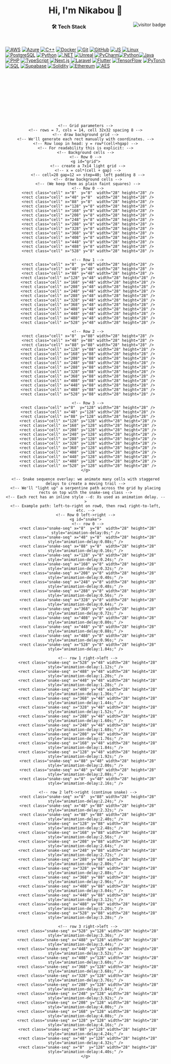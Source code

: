 <div align="center">
  <h1><b>Hi, I'm Nikabou 👋</b></h1>
   <a href="https://github.com/Nikabou">
    <img align="right" src="https://komarev.com/ghpvc/?username=Nikabou&label=Visitors&color=0e75b6&style=flat-square" alt="visitor badge"/>
  </a>
  <h3>🛠️ Tech Stack</h3>
</div>
<br/>
  
[![AWS](https://skillicons.dev/icons?i=aws)](https://aws.amazon.com/) [![Azure](https://skillicons.dev/icons?i=azure)](https://azure.microsoft.com/) [![C++](https://skillicons.dev/icons?i=cpp)](https://isocpp.org/) [![Docker](https://skillicons.dev/icons?i=docker)](https://www.docker.com/) [![Git](https://skillicons.dev/icons?i=git)](https://git-scm.com/) [![GitHub](https://skillicons.dev/icons?i=github)](https://github.com/) [![JS](https://skillicons.dev/icons?i=js)](https://developer.mozilla.org/en-US/docs/Web/JavaScript) [![Linux](https://skillicons.dev/icons?i=linux)](https://www.kernel.org/) [![PostgreSQL](https://skillicons.dev/icons?i=postgres)](https://www.postgresql.org/) [![Python](https://skillicons.dev/icons?i=python)](https://www.python.org/) [![.NET](https://skillicons.dev/icons?i=dotnet)](https://dotnet.microsoft.com/) [![Unreal](https://skillicons.dev/icons?i=unreal)](https://www.unrealengine.com/) [![PyCharm](https://skillicons.dev/icons?i=pycharm)](https://www.jetbrains.com/pycharm/)[![Python](https://skillicons.dev/icons?i=python)](https://www.python.org/)[![Java](https://skillicons.dev/icons?i=java)](https://www.java.com/) [![PHP](https://skillicons.dev/icons?i=php)](https://www.php.net/) [![TypeScript](https://skillicons.dev/icons?i=ts)](https://www.typescriptlang.org/) [![Next.js](https://skillicons.dev/icons?i=nextjs)](https://nextjs.org/) [![Laravel](https://skillicons.dev/icons?i=laravel)](https://laravel.com/) [![Flutter](https://skillicons.dev/icons?i=flutter)](https://flutter.dev/) [![TensorFlow](https://skillicons.dev/icons?i=tensorflow)](https://www.tensorflow.org/) [![PyTorch](https://skillicons.dev/icons?i=pytorch)](https://pytorch.org/) [![SQL](https://skillicons.dev/icons?i=mysql)](https://www.mysql.com/) [![Supabase](https://skillicons.dev/icons?i=supabase)](https://supabase.com/) [![Solidity](https://skillicons.dev/icons?i=solidity)](https://soliditylang.org/) [![Ethereum](https://skillicons.dev/icons?i=ethereum)](https://ethereum.org/) [![AES](https://skillicons.dev/icons?i=lock)](https://en.wikipedia.org/wiki/Advanced_Encryption_Standard) 

<!-- Animated "Snake-like" GitHub activity heatmap (SVG) -->
<div align="center" style="margin-top: 12px;">
  <!-- Inline SVG: 7 rows x 14 cols. Certain cells are sequenced to simulate a moving snake. -->
  <svg width="560" height="160" viewBox="0 0 560 160" xmlns="http://www.w3.org/2000/svg" role="img" aria-label="GitHub activity snake heatmap">
    <style>
      .cell { rx:3; ry:3; fill:#dfe9f3; opacity:0.28; }
      .snake-seq { fill:#16a34a; opacity:0.95; }
      /* Pulse animation for snake body: head bright, tail fades */
      @keyframes snakePulse {
        0%   { opacity:0.05; transform:scale(0.85); }
        30%  { opacity:1; transform:scale(1.05); }
        70%  { opacity:0.6; transform:scale(1.0); }
        100% { opacity:0.05; transform:scale(0.85); }
      }
      /* Apply animation; custom delay per cell via style="--d:0.xxs" */
      .snake-seq { animation: snakePulse 1.6s linear infinite; transform-origin:center; }
    </style>

    <!-- Grid parameters -->
    <!-- rows = 7, cols = 14, cell 32x32 spacing 8 -->
    <!-- draw background grid -->
    <!-- We'll generate each rect manually with coordinates. -->
    <!-- Row loop in head: y = row*(cell+hgap) -->
    <!-- For readability this is explicit: -->
    <!-- Background cells -->
    <!-- Row 0 -->
    <g id="grid">
      <!-- create a 7x14 light grid -->
      <!-- x = col*(cell + gap) -->
      <!-- cell=28 gap=12 => step=40; left padding 8 -->
      <!-- draw background cells -->
      <!-- (We keep them as plain faint squares) -->
      <!-- Row 0 -->
      <rect class="cell" x="8"  y="8"  width="28" height="28" />
      <rect class="cell" x="48" y="8"  width="28" height="28" />
      <rect class="cell" x="88" y="8"  width="28" height="28" />
      <rect class="cell" x="128" y="8" width="28" height="28" />
      <rect class="cell" x="168" y="8" width="28" height="28" />
      <rect class="cell" x="208" y="8" width="28" height="28" />
      <rect class="cell" x="248" y="8" width="28" height="28" />
      <rect class="cell" x="288" y="8" width="28" height="28" />
      <rect class="cell" x="328" y="8" width="28" height="28" />
      <rect class="cell" x="368" y="8" width="28" height="28" />
      <rect class="cell" x="408" y="8" width="28" height="28" />
      <rect class="cell" x="448" y="8" width="28" height="28" />
      <rect class="cell" x="488" y="8" width="28" height="28" />
      <rect class="cell" x="528" y="8" width="28" height="28" />

      <!-- Row 1 -->
      <rect class="cell" x="8"  y="48" width="28" height="28" />
      <rect class="cell" x="48" y="48" width="28" height="28" />
      <rect class="cell" x="88" y="48" width="28" height="28" />
      <rect class="cell" x="128" y="48" width="28" height="28" />
      <rect class="cell" x="168" y="48" width="28" height="28" />
      <rect class="cell" x="208" y="48" width="28" height="28" />
      <rect class="cell" x="248" y="48" width="28" height="28" />
      <rect class="cell" x="288" y="48" width="28" height="28" />
      <rect class="cell" x="328" y="48" width="28" height="28" />
      <rect class="cell" x="368" y="48" width="28" height="28" />
      <rect class="cell" x="408" y="48" width="28" height="28" />
      <rect class="cell" x="448" y="48" width="28" height="28" />
      <rect class="cell" x="488" y="48" width="28" height="28" />
      <rect class="cell" x="528" y="48" width="28" height="28" />

      <!-- Row 2 -->
      <rect class="cell" x="8"  y="88" width="28" height="28" />
      <rect class="cell" x="48" y="88" width="28" height="28" />
      <rect class="cell" x="88" y="88" width="28" height="28" />
      <rect class="cell" x="128" y="88" width="28" height="28" />
      <rect class="cell" x="168" y="88" width="28" height="28" />
      <rect class="cell" x="208" y="88" width="28" height="28" />
      <rect class="cell" x="248" y="88" width="28" height="28" />
      <rect class="cell" x="288" y="88" width="28" height="28" />
      <rect class="cell" x="328" y="88" width="28" height="28" />
      <rect class="cell" x="368" y="88" width="28" height="28" />
      <rect class="cell" x="408" y="88" width="28" height="28" />
      <rect class="cell" x="448" y="88" width="28" height="28" />
      <rect class="cell" x="488" y="88" width="28" height="28" />
      <rect class="cell" x="528" y="88" width="28" height="28" />

      <!-- Row 3 -->
      <rect class="cell" x="8"  y="128" width="28" height="28" />
      <rect class="cell" x="48" y="128" width="28" height="28" />
      <rect class="cell" x="88" y="128" width="28" height="28" />
      <rect class="cell" x="128" y="128" width="28" height="28" />
      <rect class="cell" x="168" y="128" width="28" height="28" />
      <rect class="cell" x="208" y="128" width="28" height="28" />
      <rect class="cell" x="248" y="128" width="28" height="28" />
      <rect class="cell" x="288" y="128" width="28" height="28" />
      <rect class="cell" x="328" y="128" width="28" height="28" />
      <rect class="cell" x="368" y="128" width="28" height="28" />
      <rect class="cell" x="408" y="128" width="28" height="28" />
      <rect class="cell" x="448" y="128" width="28" height="28" />
      <rect class="cell" x="488" y="128" width="28" height="28" />
      <rect class="cell" x="528" y="128" width="28" height="28" />
    </g>

    <!-- Snake sequence overlay: we animate many cells with staggered delays to create a moving trail -->
    <!-- We'll "light up" a serpentine path across the grid by placing rects on top with the snake-seq class -->
    <!-- Each rect has an inline style --d: Xs used as animation delay. -->
    <!-- Example path: left-to-right on row0, then row1 right-to-left, etc. -->
    <!-- Row 0 left->right -->
    <g id="snake">
      <!-- row 0 -->
      <rect class="snake-seq" x="8"  y="8"  width="28" height="28" style="animation-delay:0s;" />
      <rect class="snake-seq" x="48" y="8"  width="28" height="28" style="animation-delay:0.08s;" />
      <rect class="snake-seq" x="88" y="8"  width="28" height="28" style="animation-delay:0.16s;" />
      <rect class="snake-seq" x="128" y="8" width="28" height="28" style="animation-delay:0.24s;" />
      <rect class="snake-seq" x="168" y="8" width="28" height="28" style="animation-delay:0.32s;" />
      <rect class="snake-seq" x="208" y="8" width="28" height="28" style="animation-delay:0.40s;" />
      <rect class="snake-seq" x="248" y="8" width="28" height="28" style="animation-delay:0.48s;" />
      <rect class="snake-seq" x="288" y="8" width="28" height="28" style="animation-delay:0.56s;" />
      <rect class="snake-seq" x="328" y="8" width="28" height="28" style="animation-delay:0.64s;" />
      <rect class="snake-seq" x="368" y="8" width="28" height="28" style="animation-delay:0.72s;" />
      <rect class="snake-seq" x="408" y="8" width="28" height="28" style="animation-delay:0.80s;" />
      <rect class="snake-seq" x="448" y="8" width="28" height="28" style="animation-delay:0.88s;" />
      <rect class="snake-seq" x="488" y="8" width="28" height="28" style="animation-delay:0.96s;" />
      <rect class="snake-seq" x="528" y="8" width="28" height="28" style="animation-delay:1.04s;" />

      <!-- row 1 right->left -->
      <rect class="snake-seq" x="528" y="48" width="28" height="28" style="animation-delay:1.12s;" />
      <rect class="snake-seq" x="488" y="48" width="28" height="28" style="animation-delay:1.20s;" />
      <rect class="snake-seq" x="448" y="48" width="28" height="28" style="animation-delay:1.28s;" />
      <rect class="snake-seq" x="408" y="48" width="28" height="28" style="animation-delay:1.36s;" />
      <rect class="snake-seq" x="368" y="48" width="28" height="28" style="animation-delay:1.44s;" />
      <rect class="snake-seq" x="328" y="48" width="28" height="28" style="animation-delay:1.52s;" />
      <rect class="snake-seq" x="288" y="48" width="28" height="28" style="animation-delay:1.60s;" />
      <rect class="snake-seq" x="248" y="48" width="28" height="28" style="animation-delay:1.68s;" />
      <rect class="snake-seq" x="208" y="48" width="28" height="28" style="animation-delay:1.76s;" />
      <rect class="snake-seq" x="168" y="48" width="28" height="28" style="animation-delay:1.84s;" />
      <rect class="snake-seq" x="128" y="48" width="28" height="28" style="animation-delay:1.92s;" />
      <rect class="snake-seq" x="88" y="48" width="28" height="28" style="animation-delay:2.00s;" />
      <rect class="snake-seq" x="48" y="48" width="28" height="28" style="animation-delay:2.08s;" />
      <rect class="snake-seq" x="8"  y="48" width="28" height="28" style="animation-delay:2.16s;" />

      <!-- row 2 left->right (continue snake) -->
      <rect class="snake-seq" x="8"  y="88" width="28" height="28" style="animation-delay:2.24s;" />
      <rect class="snake-seq" x="48" y="88" width="28" height="28" style="animation-delay:2.32s;" />
      <rect class="snake-seq" x="88" y="88" width="28" height="28" style="animation-delay:2.40s;" />
      <rect class="snake-seq" x="128" y="88" width="28" height="28" style="animation-delay:2.48s;" />
      <rect class="snake-seq" x="168" y="88" width="28" height="28" style="animation-delay:2.56s;" />
      <rect class="snake-seq" x="208" y="88" width="28" height="28" style="animation-delay:2.64s;" />
      <rect class="snake-seq" x="248" y="88" width="28" height="28" style="animation-delay:2.72s;" />
      <rect class="snake-seq" x="288" y="88" width="28" height="28" style="animation-delay:2.80s;" />
      <rect class="snake-seq" x="328" y="88" width="28" height="28" style="animation-delay:2.88s;" />
      <rect class="snake-seq" x="368" y="88" width="28" height="28" style="animation-delay:2.96s;" />
      <rect class="snake-seq" x="408" y="88" width="28" height="28" style="animation-delay:3.04s;" />
      <rect class="snake-seq" x="448" y="88" width="28" height="28" style="animation-delay:3.12s;" />
      <rect class="snake-seq" x="488" y="88" width="28" height="28" style="animation-delay:3.20s;" />
      <rect class="snake-seq" x="528" y="88" width="28" height="28" style="animation-delay:3.28s;" />

      <!-- row 3 right->left -->
      <rect class="snake-seq" x="528" y="128" width="28" height="28" style="animation-delay:3.36s;" />
      <rect class="snake-seq" x="488" y="128" width="28" height="28" style="animation-delay:3.44s;" />
      <rect class="snake-seq" x="448" y="128" width="28" height="28" style="animation-delay:3.52s;" />
      <rect class="snake-seq" x="408" y="128" width="28" height="28" style="animation-delay:3.60s;" />
      <rect class="snake-seq" x="368" y="128" width="28" height="28" style="animation-delay:3.68s;" />
      <rect class="snake-seq" x="328" y="128" width="28" height="28" style="animation-delay:3.76s;" />
      <rect class="snake-seq" x="288" y="128" width="28" height="28" style="animation-delay:3.84s;" />
      <rect class="snake-seq" x="248" y="128" width="28" height="28" style="animation-delay:3.92s;" />
      <rect class="snake-seq" x="208" y="128" width="28" height="28" style="animation-delay:4.00s;" />
      <rect class="snake-seq" x="168" y="128" width="28" height="28" style="animation-delay:4.08s;" />
      <rect class="snake-seq" x="128" y="128" width="28" height="28" style="animation-delay:4.16s;" />
      <rect class="snake-seq" x="88" y="128" width="28" height="28" style="animation-delay:4.24s;" />
      <rect class="snake-seq" x="48" y="128" width="28" height="28" style="animation-delay:4.32s;" />
      <rect class="snake-seq" x="8"  y="128" width="28" height="28" style="animation-delay:4.40s;" />
    </g>
  </svg>
</div>
